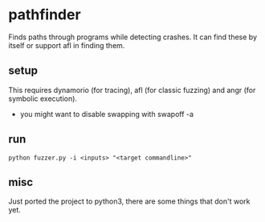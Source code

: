# pathfinder

Finds paths through programs while detecting crashes. It can find these by itself or support afl in finding them.

## setup

This requires dynamorio (for tracing), afl (for classic fuzzing) and angr (for symbolic execution).
* you might want to disable swapping with swapoff -a

## run

`python fuzzer.py -i <inputs> "<target commandline>"`

## misc

Just ported the project to python3, there are some things that don't work yet.